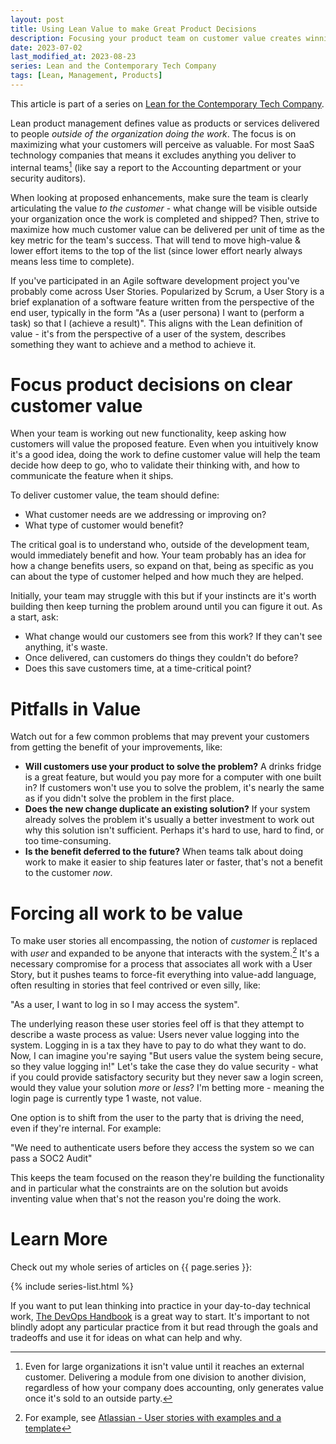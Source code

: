```yaml
---
layout: post
title: Using Lean Value to make Great Product Decisions
description: Focusing your product team on customer value creates winning products faster.  Here's how to get started.
date: 2023-07-02
last_modified_at: 2023-08-23
series: Lean and the Contemporary Tech Company
tags: [Lean, Management, Products]
---
```


This article is part of a series on [Lean for the Contemporary Tech Company](lean-for-the-contemporary-tech-company).

Lean product management defines value as products or services delivered to people _outside of the organization doing the work_.  The focus is on maximizing what your customers will perceive as valuable.  For most SaaS technology companies that means it excludes anything you deliver to internal teams[^largeteams] (like say a report to the Accounting department or your security auditors).  

When looking at proposed enhancements, make sure the team is clearly articulating the value _to the customer_ - what change will be visible outside your organization once the work is completed and shipped?  Then, strive to maximize how much customer value can be delivered per unit of time as the key metric for the team's success.  That will tend to move high-value & lower effort items to the top of the list (since lower effort nearly always means less time to complete).  

If you've participated in an Agile software development project you've probably come across User Stories.  Popularized by Scrum, a User Story is a brief explanation of a software feature written from the perspective of the end user, typically in the form "As a (user persona) I want to (perform a task) so that I (achieve a result)".  This aligns with the Lean definition of value - it's from the perspective of a user of the system, describes something they want to achieve and a method to achieve it.

# Focus product decisions on clear customer value

When your team is working out new functionality, keep asking how customers will value the proposed feature. Even when you intuitively know it's a good idea, doing the work to define customer value will help the team decide how deep to go, who to validate their thinking with, and how to communicate the feature when it ships.  

To deliver customer value, the team should define:

* What customer needs are we addressing or improving on?
* What type of customer would benefit?

The critical goal is to understand who, outside of the development team, would immediately benefit and how. Your team probably has an idea for how a change benefits users, so expand on that, being as specific as you can about the type of customer helped and how much they are helped.  

Initially, your team may struggle with this but if your instincts are it's worth building then keep turning the problem around until you can figure it out.  As a start, ask:

* What change would our customers see from this work?  If they can't see anything, it's waste.
* Once delivered, can customers do things they couldn't do before?
* Does this save customers time, at a time-critical point?

# Pitfalls in Value

Watch out for a few common problems that may prevent your customers from getting the benefit of your improvements, like:

* **Will customers use your product to solve the problem?**  A drinks fridge is a great feature, but would you pay more for a computer with one built in?  If customers won't use you to solve the problem, it's nearly the same as if you didn't solve the problem in the first place.
* **Does the new change duplicate an existing solution?** If your system already solves the problem it's usually a better investment to work out why this solution isn't sufficient.  Perhaps it's hard to use, hard to find, or too time-consuming.
* **Is the benefit deferred to the future?** When teams talk about doing work to make it easier to ship features later or faster, that's not a benefit to the customer _now_.

# Forcing all work to be value

To make user stories all encompassing, the notion of _customer_ is replaced with _user_ and expanded to be anyone that interacts with the system.[^userstorydef]  It's a necessary compromise for a process that associates all work with a User Story, but it pushes teams to force-fit everything into value-add language, often resulting in stories that feel contrived or even silly, like:

"As a user, I want to log in so I may access the system".  

The underlying reason these user stories feel off is that they attempt to describe a waste process as value:  Users never value logging into the system.  Logging in is a tax they have to pay to do what they want to do.  Now, I can imagine you're saying "But users value the system being secure, so they value logging in!"  Let's take the case they do value security - what if you could provide satisfactory security but they never saw a login screen, would they value your solution _more_ or _less_?  I'm betting more - meaning the login page is currently type 1 waste, not value.

One option is to shift from the user to the party that is driving the need, even if they're internal.  For example:

"We need to authenticate users before they access the system so we can pass a SOC2 Audit"

This keeps the team focused on the reason they're building the functionality and in particular what the constraints are on the solution but avoids inventing value when that's not the reason you're doing the work.

# Learn More

Check out my whole series of articles on {{ page.series }}:

{% include series-list.html %}

If you want to put lean thinking into practice in your day-to-day technical work, [The DevOps Handbook](https://a.co/d/9lBeOaZ) is a great way to start.  It's important to not blindly adopt any particular practice from it but read through the goals and tradeoffs and use it for ideas on what can help and why.

[^largeteams]: Even for large organizations it isn't value until it reaches an external customer.  Delivering a module from one division to another division, regardless of how your company does accounting, only generates value once it's sold to an outside party.

[^userstorydef]: For example, see [Atlassian - User stories with examples and a template](https://www.atlassian.com/agile/project-management/user-stories)